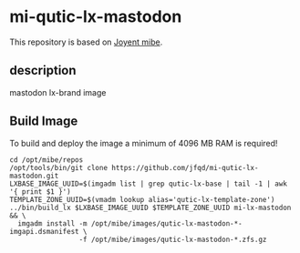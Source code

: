 # mi-qutic-lx-mastodon

This repository is based on [Joyent mibe](https://github.com/jfqd/mibe).

## description

mastodon lx-brand image

## Build Image

To build and deploy the image a minimum of 4096 MB RAM is required!

```
cd /opt/mibe/repos
/opt/tools/bin/git clone https://github.com/jfqd/mi-qutic-lx-mastodon.git
LXBASE_IMAGE_UUID=$(imgadm list | grep qutic-lx-base | tail -1 | awk '{ print $1 }')
TEMPLATE_ZONE_UUID=$(vmadm lookup alias='qutic-lx-template-zone')
../bin/build_lx $LXBASE_IMAGE_UUID $TEMPLATE_ZONE_UUID mi-lx-mastodon && \
  imgadm install -m /opt/mibe/images/qutic-lx-mastodon-*-imgapi.dsmanifest \ 
                 -f /opt/mibe/images/qutic-lx-mastodon-*.zfs.gz
```